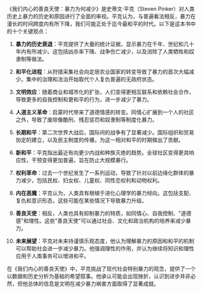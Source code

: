 《我们内心的善良天使：暴力为何减少》是史蒂文·平克（Steven Pinker）对人类历史上暴力的历史和原因进行了全面的审视。平克认为，与普遍看法相反，暴力在漫长的时间跨度内有所下降，我们可能正处于迄今最和平的时代。以下是这本书中的十个关键观点：

1. **暴力的历史衰退**：平克提供了大量的统计证据，显示暴力在千年、世纪和几十年内有所减少。这包括凶杀率下降、战争伤亡减少，以及消除了人类牺牲和奴隶制等做法。

2. **和平化进程**：从狩猎采集社会向定居农业国家的转变导致了暴力的首次大幅减少。集中的治理和法治开始取代个人复仇普遍的无政府状态。

3. **文明效应**：随着商业和城市化的扩张，人们变得更相互联系和依赖社会合作，导致更多的自我控制和更和平的行为，进一步减少了暴力。

4. **人道主义革命**：启蒙时代带来了道德情感的转变。同情心扩展到一个人的社区之外，导致了废除像酷刑、残忍惩罚和奴隶制等制度化暴力。

5. **长期和平**：第二次世界大战后，国际间的战争有了显著减少。国际组织和贸易协定的建立，以及民主制度的传播，为这一相对和平的时期做出了贡献。

6. **新和平**：平克指出最近有向更少内战和种族灭绝的趋势。全球社区变得更具响应性，干预变得更加普遍，旨在防止大规模暴行。

7. **权利革命**：过去一个世纪发生了一系列运动，导致了针对以前边缘化群体的暴力减少，包括民权、妇女权、儿童权、同性恋权利和动物权利。

8. **内在恶魔**：平克认为，人类具有根植于进化心理学的暴力倾向。这包括支配、复仇和意识形态，这些可能在某些情况下导致暴力升级。

9. **善良天使**：相反，人类也具有抑制暴力的特质，如同情心、自我控制、"道德感"和理性。这些"善良天使"可以通过社会、文化和政治机构的培养来减少暴力。

10. **未来展望**：平克对未来持谨慎乐观态度，他认为理解暴力的原因和和平的机制可以帮助社会进一步减少暴力。他强调理性的作用，并认为继续将知识和理性应用于人类事务可以增进和平。

在《我们内心的善良天使》中，平克挑战了现代社会特别暴力的观念，提供了一个以数据和历史分析为基础的希望叙事。他承认可能会出现挫折，认识到进步并非必然，但他总体的信息是文明在减少暴力祸害方面取得了显著成就。